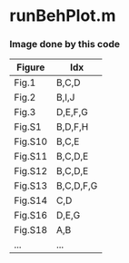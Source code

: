 
# runBehPlot.m


### Image done by this code
Figure | Idx 
-------- | ----- 
Fig.1    | B,C,D
Fig.2    | B,I,J
Fig.3    | D,E,F,G
Fig.S1    | B,D,F,H
Fig.S10    | B,C,E
Fig.S11    | B,C,D,E
Fig.S12    | B,C,D,E
Fig.S13    | B,C,D,F,G
Fig.S14    | C,D
Fig.S16    | D,E,G
Fig.S18    | A,B
... | ...


